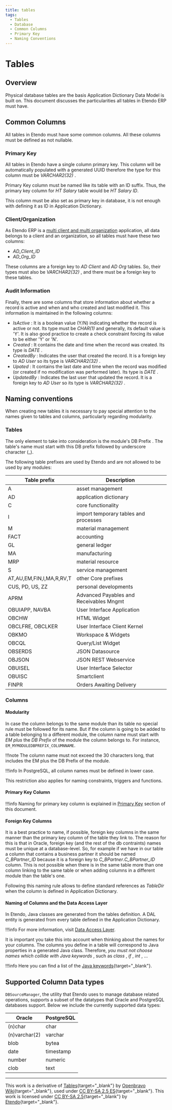```yaml
---
title: tables
tags:
  - Tables
  - Database
  - Common Columns
  - Primary Key
  - Naming Conventions
---
```

# Tables

  
## Overview

Physical database tables are the basis  Application Dictionary Data Model  is
built on. This document discusses the particularities all tables in Etendo
ERP must have.

## Common Columns

All tables in Etendo must have some common columns. All these columns
must be defined as not nullable.

### Primary Key

All tables in Etendo have a single column primary key. This column will
be automatically populated with a generated  UUID  therefore the type for this
column must be _VARCHAR2(32)_ .

Primary Key column must be named like its table with an ID suffix. Thus, the
primary key column for *HT Salary* table would be *HT Salary ID*.

This column must be also set as primary key in database, it is not enough with
defining it as ID in Application Dictionary.

### Client/Organization

As Etendo ERP is a [multi client and multi organization](Multi_Client_and_Multi_Org.md) application, all
data belongs to a client and an organization, so all tables must have these
two columns:  

  * _AD_Client_ID_
  * _AD_Org_ID_

These columns are a foreign key to *AD Client*  and  *AD Org*  tables. So, their
types must also be *VARCHAR2(32)* , and there must be a foreign key to these
tables.

### Audit Information

Finally, there are some columns that store information about whether a record
is active and when and who created and last modified it. This information is
maintained in the following columns:

  * _IsActive_ : It is a boolean value (Y/N) indicating whether the record is active or not. Its type must be _CHAR(1)_ and generally, its default value is 'Y'. It is also good practice to create a check constraint forcing its value to be either 'Y' or 'N'. 
  * _Created_ : It contains the date and time when the record was created. Its type is _DATE_ . 
  * _CreatedBy_ : Indicates the user that created the record. It is a foreign key to  *AD User*  so its type is _VARCHAR2(32)_ . 
  * _Upated_ : It contains the last date and time when the record was modified (or created if no modification was performed later). Its type is _DATE_ . 
  * _UpdatedBy_ : Indicates the last user that updated the record. It is a foreign key to  *AD User*  so its type is _VARCHAR2(32)_ . 

## Naming conventions

When creating new tables it is necessary to pay special attention to the names
given to tables and columns, particularly regarding modularity.

### Tables

The only element to take into consideration is the module's  DB Prefix  . The
table's name must start with this DB prefix followed by underscore character
(_).

The following table prefixes are used by Etendo and are not allowed to be
used by any modules:

  

Table prefix  |  Description  
---|---  
A  |  asset management  
AD  |  application dictionary  
C  |  core functionality  
I  |  import temporary tables and processes  
M  |  material management  
FACT  |  accounting  
GL  |  general ledger  
MA  |  manufacturing  
MRP  |  material resource  
S  |  service management  
AT,AU,EM,FIN,I,MA,R,RV,T  |  other Core prefixes  
CUS, PD, US, ZZ  |  personal developments  
APRM  |  Advanced Payables and Receivables Mngmt  
OBUIAPP, NAVBA  |  User Interface Application  
OBCHW  |  HTML Widget  
OBCLFRE, OBCLKER  |  User Interface Client Kernel  
OBKMO  |  Workspace & Widgets  
OBCQL  |  Query/List Widget  
OBSERDS  |  JSON Datasource  
OBJSON  |  JSON REST Webservice  
OBUISEL  |  User Interface Selector  
OBUISC  |  Smartclient  
FINPR  |  Orders Awaiting Delivery  
  
### Columns

#### Modularity

In case the column belongs to the same module than its table no special rule
must be followed for its name. But if the column is going to be added to a
table belonging to a different module, the column name must start with *EM 
plus* the *DB Prefix* of the module the column belongs to. For instance,
`EM_MYMODULEDBPREFIX_COLUMNNAME`.

!!!note
    The column name must not exceed the 30 characters long, that includes the
    EM plus the DB Prefix of the module.

!!!info
    In PostgreSQL, all column names must be defined in lower case.  
  

  
This restriction also applies for naming constraints, triggers and functions.

#### Primary Key Column

!!!info
    Naming for primary key column is explained in [Primary Key](#primary-key) section of this document.

#### Foreign Key Columns

It is a best practice to name, if possible, foreign key columns in the same
manner than the primary key column of the table they link to. The reason for
this is that in Oracle, foreign key (and the rest of the db contraints) names
must be unique at a database-level. So, for example if we have in our table a
column that contains a business partner it should be named *C_BPartner_ID*
because it is a foreign key to  *C_BPartner*.*C_BPartner_ID* column. This is
not possible when there is in the same table more than one column linking to the
same table or when adding columns in a different module than the table's one.

Following this naming rule allows to define standard references as *TableDir*
when the column is defined in Application Dictionary.

#### Naming of Columns and the Data Access Layer

In Etendo, Java classes are generated from the tables definition. A DAL
entity is generated from every table defined in the Application Dictionary.

!!!info
    For more information, visit [Data Access Layer](../concepts/Data_Access_Layer.md).

It is important you take this into account when thinking about the names for
your columns. The columns you define in a table will correspond to Java
properties in a generated Java class. Therefore, *you must not choose names
which collide with Java keywords* , such as *class* , *if* , *int* , ...

!!!info
    Here you can find a list of the [Java keywords](https://docs.oracle.com/javase/tutorial/java/nutsandbolts/_keywords.html){target="\_blank"}.

## Supported Column Data types

`DBSourceManager`, the utility that Etendo uses to manage database related
operations, supports a subset of the datatypes that Oracle and PostgreSQL
databases support. Below we include the currently supported data types:


Oracle  |  PostgreSQL  
---|---  
(n)char  |  char  
(n)varchar(2)  |  varchar  
blob  |  bytea  
date  |  timestamp  
number  |  numeric  
clob  |  text  
  
---
  
This work is a derivative of [Tables](http://wiki.openbravo.com/wiki/Tables){target="\_blank"} by [Openbravo Wiki](http://wiki.openbravo.com/wiki/Welcome_to_Openbravo){target="\_blank"}, used under [CC BY-SA 2.5 ES](https://creativecommons.org/licenses/by-sa/2.5/es/){target="\_blank"}. This work is licensed under [CC BY-SA 2.5](https://creativecommons.org/licenses/by-sa/2.5/){target="\_blank"} by [Etendo](https://etendo.software){target="\_blank"}.

